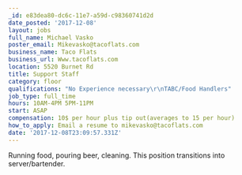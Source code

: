 ```yaml
---
_id: e83dea80-dc6c-11e7-a59d-c98360741d2d
date_posted: '2017-12-08'
layout: jobs
full_name: Michael Vasko
poster_email: Mikevasko@tacoflats.com
business_name: Taco Flats
business_url: Www.tacoflats.com
location: 5520 Burnet Rd
title: Support Staff
category: floor
qualifications: "No Experience necessary\r\nTABC/Food Handlers"
job_type: full_time
hours: 10AM-4PM 5PM-11PM
start: ASAP
compensation: 10$ per hour plus tip out(averages to 15 per hour)
how_to_apply: Email a resume to mikevasko@tacoflats.com
date: '2017-12-08T23:09:57.331Z'
---
```

Running food, pouring beer, cleaning. This position transitions into server/bartender.
